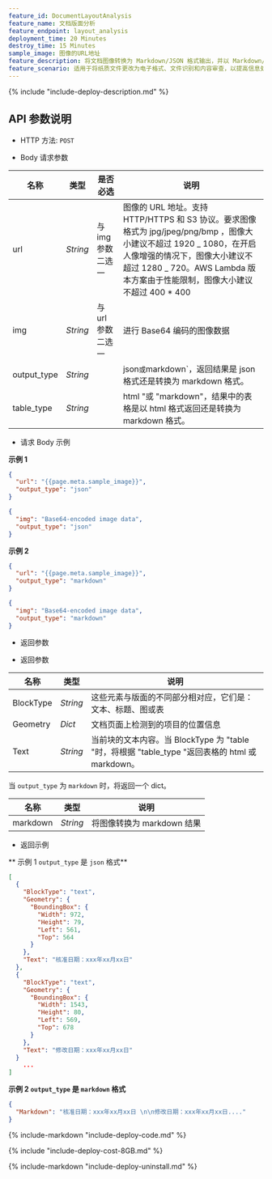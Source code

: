 ```yaml
---
feature_id: DocumentLayoutAnalysis
feature_name: 文档版面分析
feature_endpoint: layout_analysis
deployment_time: 20 Minutes
destroy_time: 15 Minutes
sample_image: 图像的URL地址
feature_description: 将文档图像转换为 Markdown/JSON 格式输出，并以 Markdown/HTML 格式生成表格。
feature_scenario: 适用于将纸质文件更改为电子格式、文件识别和内容审查，以提高信息处理效率。
---
```


{%
include "include-deploy-description.md"
%}

## API 参数说明

- HTTP 方法: `POST`

- Body 请求参数

| **名称**                    | **类型** | **是否必选**      | **说明**                                                                                                                                                                                                                             |
| --------------------------- | -------- | ----------------- | ------------------------------------------------------------------------------------------------------------------------------------------------------------------------------------------------------------------------------------ |
| url&nbsp;&nbsp;&nbsp;&nbsp; | _String_ | 与 img 参数二选一 | 图像的 URL 地址。支持 HTTP/HTTPS 和 S3 协议。要求图像格式为 jpg/jpeg/png/bmp ，图像大小建议不超过 1920 _ 1080，在开启人像增强的情况下，图像大小建议不超过 1280 _ 720。AWS Lambda 版本方案由于性能限制，图像大小建议不超过 400 \* 400 |
| img                         | _String_ | 与 url 参数二选一 | 进行 Base64 编码的图像数据                                                                                                                                                                                                           |
| output_type                 | _String_ |                   | json`或`markdown`，返回结果是 json 格式还是转换为 markdown 格式。                                                                                                                                                                    |
| table_type                  | _String_ |                   | html "或 "markdown"，结果中的表格是以 html 格式返回还是转换为 markdown 格式。                                                                                                                                                        |

- 请求 Body 示例

**示例 1**

```json
{
  "url": "{{page.meta.sample_image}}",
  "output_type": "json"
}
```

```json
{
  "img": "Base64-encoded image data",
  "output_type": "json"
}
```

**示例 2**

```json
{
  "url": "{{page.meta.sample_image}}",
  "output_type": "markdown"
}
```

```json
{
  "img": "Base64-encoded image data",
  "output_type": "markdown"
}
```

- 返回参数

- 返回参数

| **名称**  | **类型** | **说明**                                                   |
| --------- | -------- | ---------------------------------------------------------- |
| BlockType | _String_ | 这些元素与版面的不同部分相对应，它们是：文本、标题、图或表 |
| Geometry  | _Dict_   | 文档页面上检测到的项目的位置信息                           |
| Text      | _String_ | 当前块的文本内容。当 BlockType 为 "table "时，将根据 "table_type "返回表格的 html 或 markdown。 |

当 `output_type` 为 `markdown` 时，将返回一个 dict。

| **名称**  | **类型** | **说明**                                                   |
| -------- | -------- | ------------------------------------ |
| markdown | _String_ | 将图像转换为 markdown 结果 |

- 返回示例

** 示例 1 `output_type` 是 `json` 格式**

```json
[
  {
    "BlockType": "text",
    "Geometry": {
      "BoundingBox": {
        "Width": 972,
        "Height": 79,
        "Left": 561,
        "Top": 564
      }
    },
    "Text": "核准日期：xxx年xx月xx日"
  },
  {
    "BlockType": "text",
    "Geometry": {
      "BoundingBox": {
        "Width": 1543,
        "Height": 80,
        "Left": 569,
        "Top": 678
      }
    },
    "Text": "修改日期：xxx年xx月xx日"
  }
    ...
]
```

**示例 2 `output_type` 是 `markdown` 格式**

```json
{
  "Markdown": "核准日期：xxx年xx月xx日 \n\n修改日期：xxx年xx月xx日...."
}
```

{%
include-markdown "include-deploy-code.md"
%}

{%
include "include-deploy-cost-8GB.md"
%}

{%
include-markdown "include-deploy-uninstall.md"
%}
